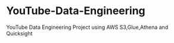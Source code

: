 # YouTube-Data-Engineering
YouTube Data Engineering Project using AWS S3,Glue,Athena and Quicksight
